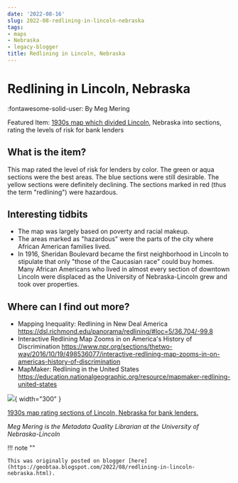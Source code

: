 ```yaml
---
date: '2022-08-16'
slug: 2022-08-redlining-in-lincoln-nebraska
tags:
- maps
- Nebraska
- legacy-blogger
title: Redlining in Lincoln, Nebraska
---
```


# Redlining in Lincoln, Nebraska

:fontawesome-solid-user: By Meg Mering

Featured Item: [1930s map which divided Lincoln](https://geo.btaa.org/catalog/c7ec7e68-d56a-45a0-9e6e-7e770e4b1350), Nebraska into sections, rating the levels of risk for bank lenders 

## What is the item? 

This map rated the level of risk for lenders by color. The green or aqua sections were the best areas. The blue sections were still desirable. The yellow sections were definitely declining. The sections marked in red (thus the term "redlining") were hazardous. <!-- more -->

## Interesting tidbits
 * The map was largely based on poverty and racial makeup.
 * The areas marked as "hazardous" were the parts of the city where African American families lived.
 * In 1916, Sheridan Boulevard became the first neighborhood in Lincoln to stipulate that only "those of the Caucasian race" could buy homes. Many African Americans who lived in almost every section of downtown Lincoln were displaced as the University of Nebraska-Lincoln grew and took over properties. 

 ## Where can I find out more?
 
 * Mapping Inequality: Redlining in New Deal America <https://dsl.richmond.edu/panorama/redlining/#loc=5/36.704/-99.8>
 * Interactive Redlining Map Zooms in on America's History of Discrimination <https://www.npr.org/sections/thetwo-way/2016/10/19/498536077/interactive-redlining-map-zooms-in-on-americas-history-of-discrimination>
 * MapMaker: Redlining in the United States <https://education.nationalgeographic.org/resource/mapmaker-redlining-united-states> 

[![](https://lh5.googleusercontent.com/m4wDJfvNuY92RISojH1h5z_pMY_LUdXu7NUB838a0oke6JY_YqwheY-O001BOLmavTBwRkwzdEnK84AeRLQCRpVWcrMZyYAGWTE0kxYSM5hxU1N8hoYWwWnMw_AAQQgJVwH2i7xAF3y8Y5InHVY3Oic=w592-h640)](https://s3.amazonaws.com/holc/tiles/NE/Lincoln/19XX/holc-scan.jpg){ width="300" }

[1930s map rating sections of Lincoln, Nebraska for bank lenders.](https://s3.amazonaws.com/holc/tiles/NE/Lincoln/19XX/holc-scan.jpg) 

*Meg Mering is the Metadata Quality Librarian at the University of Nebraska-Lincoln*

!!! note ""

	This was originally posted on blogger [here](https://geobtaa.blogspot.com/2022/08/redlining-in-lincoln-nebraska.html).

